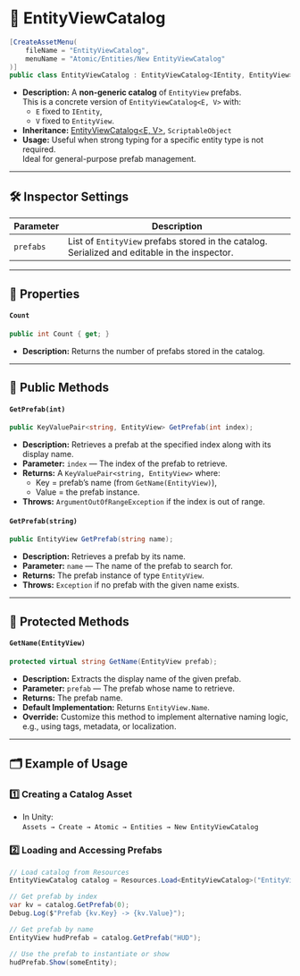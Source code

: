 # 🧩 EntityViewCatalog

```csharp
[CreateAssetMenu(
    fileName = "EntityViewCatalog",
    menuName = "Atomic/Entities/New EntityViewCatalog"
)]
public class EntityViewCatalog : EntityViewCatalog<IEntity, EntityView>
```

- **Description:** A **non-generic catalog** of `EntityView` prefabs.  
  This is a concrete version of `EntityViewCatalog<E, V>` with:
    - `E` fixed to `IEntity`,
    - `V` fixed to `EntityView`.
- **Inheritance:** [EntityViewCatalog<E, V>](EntityViewCatalog%601.md), `ScriptableObject`
- **Usage:** Useful when strong typing for a specific entity type is not required.  
  Ideal for general-purpose prefab management.

---

## 🛠 Inspector Settings

| Parameter | Description                                                                                   |
|-----------|-----------------------------------------------------------------------------------------------|
| `prefabs` | List of `EntityView` prefabs stored in the catalog. Serialized and editable in the inspector. |

---

## 🔑 Properties

#### `Count`

```csharp
public int Count { get; }
```

- **Description:** Returns the number of prefabs stored in the catalog.

---

## 🏹 Public Methods

#### `GetPrefab(int)`

```csharp
public KeyValuePair<string, EntityView> GetPrefab(int index);
```

- **Description:** Retrieves a prefab at the specified index along with its display name.
- **Parameter:** `index` — The index of the prefab to retrieve.
- **Returns:** A `KeyValuePair<string, EntityView>` where:
    - Key = prefab’s name (from `GetName(EntityView)`),
    - Value = the prefab instance.
- **Throws:** `ArgumentOutOfRangeException` if the index is out of range.

#### `GetPrefab(string)`

```csharp
public EntityView GetPrefab(string name);
```

- **Description:** Retrieves a prefab by its name.
- **Parameter:** `name` — The name of the prefab to search for.
- **Returns:** The prefab instance of type `EntityView`.
- **Throws:** `Exception` if no prefab with the given name exists.

---

## 🏹 Protected Methods

#### `GetName(EntityView)`

```csharp
protected virtual string GetName(EntityView prefab);
```

- **Description:** Extracts the display name of the given prefab.
- **Parameter:** `prefab` — The prefab whose name to retrieve.
- **Returns:** The prefab name.
- **Default Implementation:** Returns `EntityView.Name`.
- **Override:** Customize this method to implement alternative naming logic, e.g., using tags, metadata, or
  localization.

---

## 🗂 Example of Usage

### 1️⃣ Creating a Catalog Asset

- In Unity:  
  `Assets → Create → Atomic → Entities → New EntityViewCatalog`

### 2️⃣ Loading and Accessing Prefabs

```csharp
// Load catalog from Resources
EntityViewCatalog catalog = Resources.Load<EntityViewCatalog>("EntityViewCatalog");

// Get prefab by index
var kv = catalog.GetPrefab(0);
Debug.Log($"Prefab {kv.Key} -> {kv.Value}");

// Get prefab by name
EntityView hudPrefab = catalog.GetPrefab("HUD");

// Use the prefab to instantiate or show
hudPrefab.Show(someEntity);
```

<!--

# 🗂 EntityViewCatalog

The `EntityViewCatalog` provides a centralized collection of `EntityView` prefabs that can be accessed by name or index. It comes in two forms:

* **Non-generic** version (`EntityViewCatalog`) for working with `IEntity` and `EntityView`.
* **Generic** version (`EntityViewCatalog<E, V>`) for specific entity and view types.

---

## Key Features

### Centralized Prefab Storage
- Stores all `EntityView` prefabs in a single `ScriptableObject`.
- Supports access by name or index.
- Ensures consistent prefab management across scenes and systems.

### Type Safety
- Generic version allows compile-time type checking.
- Non-generic version provides convenience when strong typing is not needed.

### Easy Retrieval
- Provides `GetPrefab(int index)` for index-based access.
- Provides `GetPrefab(string name)` for name-based access.
- Supports custom naming strategies via `GetName`.

---

## EntityViewCatalog

**A shorthand class for `EntityViewCatalog<IEntity, EntityView>`.**

```csharp
[CreateAssetMenu(
    fileName = "EntityViewCatalog",
    menuName = "Atomic/Entities/New EntityViewCatalog"
)]
public class EntityViewCatalog : EntityViewCatalog<IEntity, EntityView>
{
}
```

## EntityViewCatalog<E, V>

**A generic catalog for storing entity views of a specific type.**
```csharp
public abstract class EntityViewCatalog<E, V> : ScriptableObject
    where E : IEntity
    where V : EntityView<E>
{
}
```
---

## Inspector Settings

This section describes the configurable fields of the `EntityViewCatalog` as they appear in the Unity Inspector. These settings allow you to manage and organize your entity view prefabs.

| Field Name | Type             | Description                                            | Notes                                                                 |
|------------|------------------|--------------------------------------------------------|-----------------------------------------------------------------------|
| `prefabs`  | List<EntityView> | The list of entity view prefabs stored in the catalog. | Add, remove, or reorder prefabs to control which views are available. |

### Usage Notes
- The `prefabs` list is serialized and editable in the inspector.
- Each prefab in the list should be a valid `EntityView` instance.
- Prefabs can be accessed at runtime using `GetPrefab(int index)` or `GetPrefab(string name)`.

## Methods

### GetPrefab (by index)
```csharp
KeyValuePair<string, V> GetPrefab(int index);
```
- **Purpose**: Retrieves a prefab along with its name by index.
- **Parameter**: `index` — The zero-based index of the prefab.
- **Returns**: A `KeyValuePair` where the key is the prefab's name and the value is the prefab.
- **Exceptions**: Throws `ArgumentOutOfRangeException` if the index is invalid.

### GetPrefab (by name)
```csharp
V GetPrefab(string name);
```
- **Purpose**: Retrieves a prefab by its name.
- **Parameter**: `name` — The name of the prefab to find.
- **Returns**: The matching prefab instance of type `V`.
- **Exceptions**: Throws `Exception` if no prefab with the given name exists.

### GetName
```csharp
protected internal virtual string GetName(V prefab);
```
- **Purpose**: Returns the display name of a prefab.
- **Parameter**: `prefab` — The prefab to extract the name from.
- **Returns**: The name used for identification, defaults to `EntityView.Name`.
- **Notes**: Override to implement custom naming strategies (e.g., tags, metadata, or localization).


## Example Usage
```csharp
var catalog = Resources.Load<EntityViewCatalog>("EntityViewCatalog");

// Get prefab by index
EntityView prefabEntry = catalog.GetPrefab(0);


// Get prefab by name
EntityView soldierView = catalog.GetPrefab("SoldierView");
```
-->